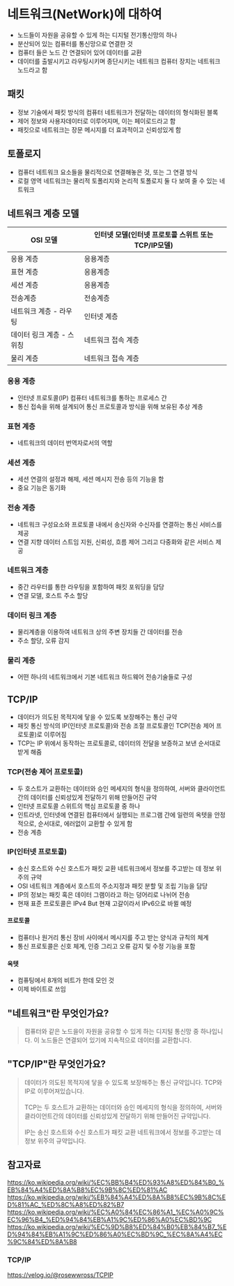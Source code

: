 네트워크(NetWork)에 대하여
=========
- 노드들이 자원을 공유할 수 있게 하는 디지털 전기통신망의 하나
- 분산되어 있는 컴퓨터를 통신망으로 연결한 것
- 컴퓨터 들은 노드 간 연결되어 있어 데이터를 교환
- 데이터를 출발시키고 라우팅시키며 종단시키는 네트워크 컴퓨터 장치는 네트워크 노드라고 함

패킷
------
- 정보 기술에서 패킷 방식의 컴퓨터 네트워크가 전달하는 데이터의 형식화된 블록
- 제어 정보와 사용자데이터로 이루어지며, 이는 페이로드라고 함
- 패킷으로 네트워크는 장문 메시지를 더 효과적이고 신뢰성있게 함

토폴로지
------
- 컴퓨터 네트워크 요소들을 물리적으로 연결해놓은 것, 또는 그 연결 방식
- 로컬 영역 네트워크는 물리적 토폴리지와 논리적 토폴로지 둘 다 보여 줄 수 있는 네트워크

네트워크 계층 모델
-------
| OSI 모델 | 인터넷 모델(인터넷 프로토콜 스위트 또는 TCP/IP모델) |
|---|---|
|응용 계층| 응용계층|
|표현 계층| 응용계층|
|세션 계층| 응용계층|
|전송계층 | 전송계층|
|네트워크 계층 - 라우팅|인터넷 계층|
|데이터 링크 계층 - 스위칭| 네트워크 접속 계층|
|물리 계층| 네트워크 접속 계층|

### 응용 계층
- 인터넷 프로토콜(IP) 컴퓨터 네트워크를 통하는 프로세스 간 
- 통신 접속을 위해 설계되어 통신 프로토콜과 방식을 위해 보유된 추상 계층

### 표현 계층
- 네트워크의 데이터 번역자로서의 역할

### 세션 계층
- 세션 연결의 설정과 해제, 세션 메시지 전송 등의 기능을 함
- 중요 기능은 동기화

### 전송 계층
- 네트워크 구성요소와 프로토콜 내에서 송신자와 수신자를 연결하는 통신 서비스를 제공
- 연결 지향 데이터 스트임 지원, 신뢰성, 흐름 제어 그리고 다중화와 같은 서비스 제공

### 네트워크 계층
- 중간 라우터를 통한 라우팅을 포함하여 패킷 포워딩을 담당
- 연결 모델, 호스트 주소 할당

### 데이터 링크 계층
- 물리계층을 이용하여 네트워크 상의 주변 장치들 간 데이터를 전송
- 주소 할당, 오류 감지

### 물리 계층
- 어떤 하나의 네트워크에서 기본 네트워크 하드웨어 전송기술들로 구성

TCP/IP
-------------
- 데이터가 의도된 목적지에 닿을 수 있도록 보장해주는 통신 규약
- 패킷 통신 방식의 IP(인터넷 프로토콜)와 전송 조절 프로토콜인 TCP(전송 제어 프로토콜)로 이루어짐
- TCP는 IP 위에서 동작하는 프로토콜로, 데이터의 전달을 보증하고 보낸 순서대로 받게 해줌

### TCP(전송 제어 프로토콜)
- 두 호스트가 교환하는 데이터와 승인 메세지의 형식을 정의하여, 서버와 클라이언트간의 데이터를 신뢰성있게 전달하기 위해 만들어진 규약
- 인터넷 프로토콜 스위트의 핵심 프로토콜 중 하나
- 인트라넷, 인터넷에 연결된 컴퓨터에서 실행되는 프로그램 간에 일련의 옥텟을 안정적으로, 순서대로, 에러없이 교환할 수 있게 함
- 전송 계층

### IP(인터넷 프로토콜)
- 송신 호스트와 수신 호스트가 패킷 교환 네트워크에서 정보를 주고받는 데 정보 위주의 규약
- OSI 네트워크 계층에서 호스트의 주소지정과 패킷 분할 및 조립 기능을 담당
- IP의 정보는 패킷 혹은 데이터 그램이라고 하는 덩어리로 나뉘어 전송
- 현재 표준 프로토콜은 IPv4 But 현재 고갈이라서 IPv6으로 바뀔 예정

#### 프로토콜
- 컴퓨터나 원거리 통신 장비 사이에서 메시지를 주고 받는 양식과 규칙의 체계
- 통신 프로토콜은 신호 체계, 인증 그리고 오류 감지 및 수정 기능을 포함

#### 옥텟
- 컴퓨팅에서 8개의 비트가 한데 모인 것
- 이제 바이트로 쓰임

"네트워크"란 무엇인가요?
------------
> 컴퓨터와 같은 노드을이 자원을 공유할 수 있게 하는 디지털 통신망 중 하나입니다. 이 노드들은 연결되어 있기에 지속적으로 데이터를 교환합니다.

"TCP/IP"란 무엇인가요?
---------
> 데이터가 의도된 목적지에 닿을 수 있도록 보장해주는 통신 규약입니다. TCP와 IP로 이루어져있습니다.
<br><br>
TCP는 두 호스트가 교환하는 데이터와 승인 메세지의 형식을 정의하여, 서버와 클라이언트간의 데이터를 신뢰성있게 전달하기 위해 만들어진 규약입니다.
<br><br>
IP는 송신 호스트와 수신 호스트가 패킷 교환 네트워크에서 정보를 주고받는 데 정보 위주의 규약입니다.

참고자료
------------
https://ko.wikipedia.org/wiki/%EC%BB%B4%ED%93%A8%ED%84%B0_%EB%84%A4%ED%8A%B8%EC%9B%8C%ED%81%AC    
https://ko.wikipedia.org/wiki/%EB%84%A4%ED%8A%B8%EC%9B%8C%ED%81%AC_%ED%8C%A8%ED%82%B7    
https://ko.wikipedia.org/wiki/%EC%A0%84%EC%86%A1_%EC%A0%9C%EC%96%B4_%ED%94%84%EB%A1%9C%ED%86%A0%EC%BD%9C    
https://ko.wikipedia.org/wiki/%EC%9D%B8%ED%84%B0%EB%84%B7_%ED%94%84%EB%A1%9C%ED%86%A0%EC%BD%9C_%EC%8A%A4%EC%9C%84%ED%8A%B8    
### TCP/IP
https://velog.io/@rosewwross/TCPIP    

